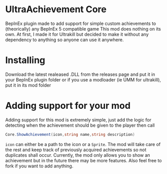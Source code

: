 # UltraAchievement Core
BepInEx plugin made to add support for simple custom achievements to (theorically) any BepInEx 5 compatible game
This mod does nothing on its own. At first, I made it for Ultrakill but decided to make it without any dependency to anything so anyone can use it anywhere.

# Installing
Download the latest realeased .DLL from the releases page and put it in your BepInEx plugin folder or if you use a modloader (ie UMM for ultrakill), put it in its mod folder

# Adding support for your mod
Adding support for this mod is extremely simple, just add the logic for detecting when the achievement should be given to the player then call 
```cs
Core.ShowAchievement(icon,string name,string description)
```
`icon` can either be a path to the icon or a `Sprite`. The mod will take care of the rest and keep track of previously acquired achievements so not duplicates shall occur.
Currently, the mod only allows you to show an achievement but in the future there may be more features.
Also feel free to fork if you want to add anything. 
